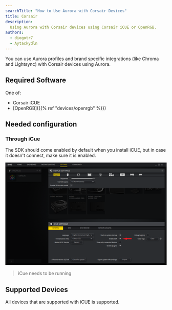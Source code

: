 ```yaml
---
searchTitle: "How to Use Aurora with Corsair Devices"
title: Corsair
description:
  Using Aurora with Corsair devices using Corsair iCUE or OpenRGB.
authors:
  - diogotr7
  - Aytackydln
---
```


You can use Aurora profiles and brand specific integrations (like Chroma and Lightsync) with Corsair devices using Aurora.

## Required Software

One of:
* Corsair iCUE
* [OpenRGB]({{% ref "devices/openrgb" %}})

## Needed configuration

### Through iCue
The SDK should come enabled by default when you install iCUE, but in case it doesn't connect, make sure it is enabled.

![Turning on the SDK in Corsair iCUE](img/docs/icue-enable-sdk.png)

> iCue needs to be running

## Supported Devices

All devices that are supported with iCUE is supported.
